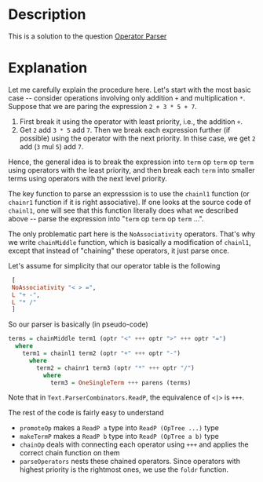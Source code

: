 # Description

This is a solution to the question [Operator Parser](https://www.codewars.com/kata/5842777813ee50ef38000020)


# Explanation

Let me carefully explain the procedure here. Let's start with the most basic case -- consider operations involving only addition `+` and multiplication `*`. Suppose that we are paring the expression `2 + 3 * 5 + 7`. 

1. First break it using the operator with least priority, i.e., the addition `+`.
2. Get `2` add `3 * 5` add `7`. Then we break each expression further (if possible) using the operator with the next priority. In thise case, we get `2` add (`3` mul `5`) add `7`.

Hence, the general idea is to break the expression into `term` op `term` op `term` using operators with the least priority, and then break each `term` into smaller terms using operators with the next level priority.

The key function to parse an expresssion is to use the `chainl1` function (or `chainr1` function if it is right associative). If one looks at the source code of `chainl1`, one will see that this function literally does what we described above -- parse the expression into "`term` op `term` op `term` ...".

The only problematic part here is the `NoAssociativity` operators. That's why we write `chainMiddle` function, which is basically a modification of `chainl1`, except that instead of "chaining" these operators, it just parse once.

Let's assume for simplicity that our operator table is the following
```Haskell
 [ 
 NoAssociativity "< > =", 
 L "+ -", 
 L "* /"
 ]
```
So our parser is basically (in pseudo-code)
```Haskell
terms = chainMiddle term1 (optr "<" +++ optr ">" +++ optr "=")
  where
    term1 = chainl1 term2 (optr "+" +++ optr "-")
      where
	    term2 = chainr1 term3 (optr "*" +++ optr "/")
	      where
		    term3 = OneSingleTerm +++ parens (terms)
```
Note that in `Text.ParserCombinators.ReadP`, the equivalence of `<|>` is `+++`.


The rest of the code is fairly easy to understand

- `promoteOp` makes a `ReadP a` type into `ReadP (OpTree ...)` type
- `makeTermP` makes a `ReadP b` type into `ReadP (OpTree a b)` type
- `chainOp` deals with connecting each operator using `+++` and applies the correct chain function on them
- `parseOperators` nests these chained operators. Since operators with highest priority is the rightmost ones, we use the `foldr` function.
